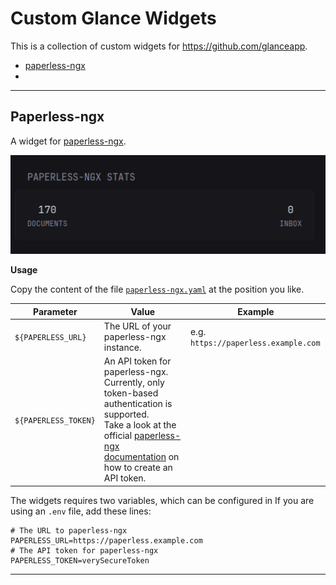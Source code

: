 # Custom Glance Widgets

This is a collection of custom widgets for https://github.com/glanceapp.

- [paperless-ngx](https://github.com/anakles/glance-widgets?tab=readme-ov-file#paperless-ngx)
- 

---

## Paperless-ngx

A widget for [paperless-ngx](https://docs.paperless-ngx.com/).

![paperless-ngx](images/paperless-ngx.png)

**Usage**

Copy the content of the file [`paperless-ngx.yaml`](paperless-ngx/paperless-ngx.yaml) at the position you like.

|Parameter|Value|Example|
|---|---|---|
|`${PAPERLESS_URL}`|The URL of your paperless-ngx instance.|e.g. `https://paperless.example.com`|
|`${PAPERLESS_TOKEN}`|An API token for paperless-ngx. Currently, only token-based authentication is supported.</br>Take a look at the official [paperless-ngx documentation](https://docs.paperless-ngx.com/api/#authorization) on how to create an API token.||

The widgets requires two variables, which can be configured in
If you are using an `.env` file, add these lines:

```
# The URL to paperless-ngx
PAPERLESS_URL=https://paperless.example.com
# The API token for paperless-ngx
PAPERLESS_TOKEN=verySecureToken
```


---




